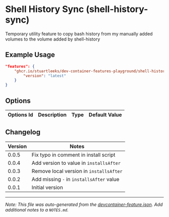 
# Shell History Sync (shell-history-sync)

Temporary utility feature to copy bash history from my manually added volumes to the volume added by shell-history

## Example Usage

```json
"features": {
    "ghcr.io/stuartleeks/dev-container-features-playground/shell-history-sync:0": {
        "version": "latest"
    }
}
```

## Options

| Options Id | Description | Type | Default Value |
|-----|-----|-----|-----|



## Changelog

| Version | Notes                                    |
| ------- | ---------------------------------------- |
| 0.0.5   | Fix typo in comment in install script    |
| 0.0.4   | Add version to value in `installsAfter`  |
| 0.0.3   | Remove local version in `installsAfter`  |
| 0.0.2   | Add missing `-` in `installsAfter` value |
| 0.0.1   | Initial version                          |

---

_Note: This file was auto-generated from the [devcontainer-feature.json](https://github.com/stuartleeks/dev-container-features-playground/blob/main/src/shell-history-sync/devcontainer-feature.json).  Add additional notes to a `NOTES.md`._
